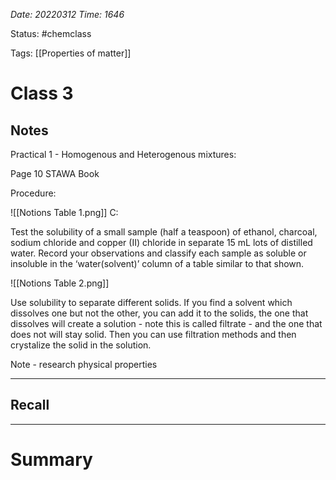 *Date: 20220312 Time: 1646*


Status: #chemclass

Tags: [[Properties of matter]]


# Class 3


## Notes

Practical 1 - Homogenous and Heterogenous mixtures\:

Page 10 STAWA Book

Procedure:

![[Notions Table 1.png]]
C:

Test the solubility of a small sample (half a teaspoon) of ethanol, charcoal, sodium chloride and copper (II) chloride in separate 15 mL lots of distilled water. Record your observations and classify each sample as soluble or insoluble in the ‘water(solvent)’ column of a table similar to that shown.

![[Notions Table 2.png]]

Use solubility to separate different solids. If you find a solvent which dissolves one but not the other, you can add it to the solids, the one that dissolves will create a solution - note this is called filtrate - and the one that does not will stay solid. Then you can use filtration methods and then crystalize the solid in the solution.

Note - research physical properties




---
## Recall








---

# Summary